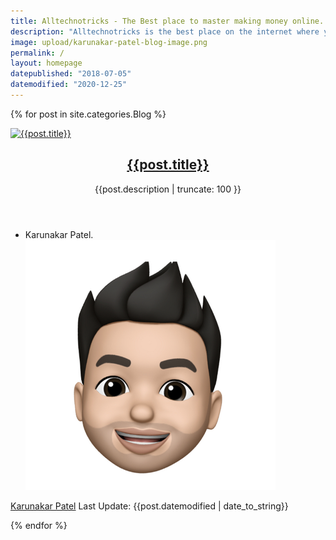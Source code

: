 ```yaml
---
title: Alltechnotricks - The Best place to master making money online.
description: "Alltechnotricks is the best place on the internet where you learn all the tips & tricks right from starting a blog to making money online legitimately for free of cost."
image: upload/karunakar-patel-blog-image.png
permalink: /
layout: homepage
datepublished: "2018-07-05"
datemodified: "2020-12-25"
---
```


{% for post in site.categories.Blog %}

<article
      class="post-card post tag-challenge tag-code tag-code-challenge tag-coding tag-css tag-html tag-interview tag-coding-interview tag-interviewing tag-javascript tag-job tag-job-hunting tag-job-interview tag-learning-to-code tag-learn-to-code ">
      <a class="post-card-image-link" href="{{post.url | absolute_url}}">
       <img class="post-card-image" srcset="{{post.image}}" sizes="(max-width: 1000px) 400px, 700px"
        onerror="this.style.display='none'" alt="{{post.title}}" title="{{post.title}}" />
      </a>
      <div class="post-card-content">
       <div class="post-card-content-link">
        <header class="post-card-header">
         <h2 class="post-card-title">
          <a href="{{post.url | absolute_url}}">
           {{post.title}}
          </a>
         </h2>
         <span class="post-card-tags">
         <p>{{post.description | truncate: 100 }}</p>
         </span>
        </header>
       </div>
<footer class="post-card-meta">
        <ul class="author-list">
         <li class="author-list-item">
          <div class="author-name-tooltip">
           Karunakar Patel.
          </div>
          <a href="https://www.alltechnotricks.com" class="static-avatar">
           <img class="author-profile-image" src="uploads/avatar.png" alt="Karunakar Patel" />
          </a>
         </li>
        </ul>
        <a class="meta-item" href="https://www.alltechnotricks.com">Karunakar Patel</a>
        <time class="meta-item">Last Update: {{post.datemodified | date_to_string}}</time>
      </footer>
	      </div>
</article>

{% endfor %}

